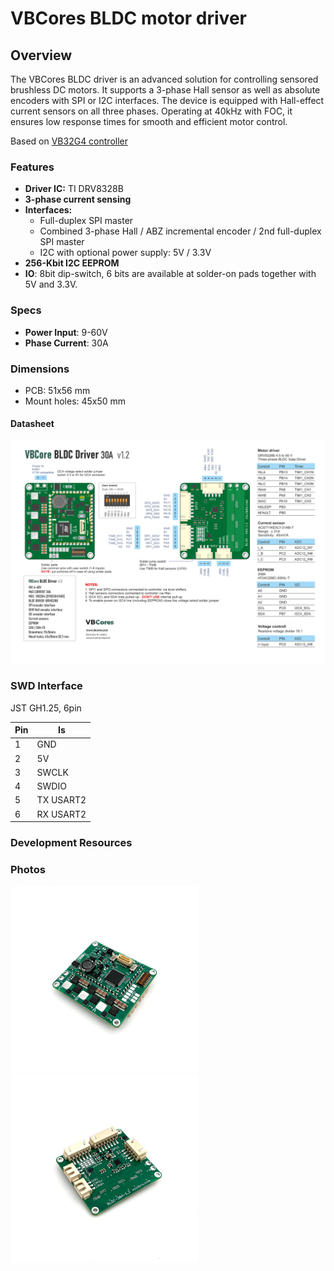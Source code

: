 # VBCores BLDC motor driver

## Overview
The VBCores BLDC driver is an advanced solution for controlling sensored brushless DC motors. It supports a 3-phase Hall sensor as well as absolute encoders with SPI or I2C interfaces. The device is equipped with Hall-effect current sensors on all three phases. Operating at 40kHz with FOC, it ensures low response times for smooth and efficient motor control.

Based on [VB32G4 controller](https://github.com/VBCores/VBCores_files/tree/main/01-VB-Core32G4) 

### Features
- **Driver IC:** TI DRV8328B 
- **3-phase current sensing**
- **Interfaces:**
	- Full-duplex SPI master
	- Combined 3-phase Hall / ABZ incremental encoder / 2nd full-duplex SPI master
	- I2C with optional power supply: 5V / 3.3V
- **256-Kbit I2C EEPROM**
- **IO**: 8bit dip-switch, 6 bits are available at solder-on pads together with 5V and 3.3V.

### Specs
- **Power Input**: 9-60V
- **Phase Current**: 30A
  
### Dimensions
- PCB: 51x56 mm
- Mount holes: 45x50 mm

#### Datasheet
![VBCores BLDC motor driver](VB_BLDC_1_2_scheme_png.png)


### SWD Interface

JST GH1.25, 6pin

| Pin      | Is           | 
| -------- | -------------|
| 1        | GND          |
| 2        | 5V           |
| 3        | SWCLK        |
| 4        | SWDIO        |
| 5        | TX USART2    |
| 6        | RX USART2    |

### Development Resources




### Photos
<p float="left">
<img src="vb-bldc-driver-v1_2-1.jpg" width="300">
<img src="vb-bldc-driver-v1_2-2.jpg" width="300">
</p>








